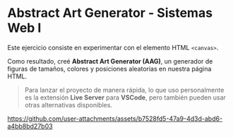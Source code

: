 # Abstract Art Generator - Sistemas Web I

Este ejercicio consiste en experimentar con el elemento HTML ```<canvas>```.

Como resultado, creé **Abstract Art Generator (AAG)**, un generador de figuras de tamaños, colores y posiciones aleatorias en nuestra página HTML.


> Para lanzar el proyecto de manera rápida, lo que uso personalmente es la extensión **Live Server** para **VSCode**, pero también pueden usar otras alternativas disponibles.

https://github.com/user-attachments/assets/b7528fd5-47a9-4d3d-abd6-a4bb8bd27b03
